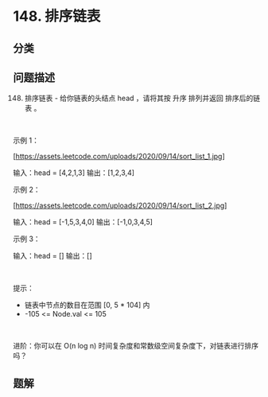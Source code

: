 
# 148. 排序链表

## 分类

## 问题描述 

148. 排序链表 - 给你链表的头结点 head ，请将其按 升序 排列并返回 排序后的链表 。

 

示例 1：

[https://assets.leetcode.com/uploads/2020/09/14/sort_list_1.jpg]


输入：head = [4,2,1,3]
输出：[1,2,3,4]


示例 2：

[https://assets.leetcode.com/uploads/2020/09/14/sort_list_2.jpg]


输入：head = [-1,5,3,4,0]
输出：[-1,0,3,4,5]


示例 3：


输入：head = []
输出：[]


 

提示：

 * 链表中节点的数目在范围 [0, 5 * 104] 内
 * -105 <= Node.val <= 105

 

进阶：你可以在 O(n log n) 时间复杂度和常数级空间复杂度下，对链表进行排序吗？

## 题解

